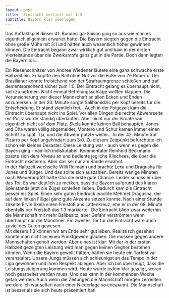 ```yaml
---
layout: post
title:  Eintracht verliert mit 1:3
subtitle: Bayern klar überlegen
---
```


Das Auftaktspiel dieser 41. Bundesliga-Saison ging so aus wie man es eigentlich allgemein erwartet hatte: Die Bayern siegten gegen die Eintracht ohne große Mühe mit 3:1 und hätten auch wesentlich höher gewinnen können. Die Eintracht begann zwar wirklich gut und kam in der ersten Viertelstunde über die Zweikämpfe ganz gut in die Partie. Doch dann legten die Bayern los...

Ein Riesenschnitzer von Andree Wiedener läutete eine ganz schwache erste Halbzeit ein. Er köpfte den Ball ohne Not vor die Füße von Zé Roberto. Der Brasilianer konnte freistehend von der Strafraumgrenze schießen und traf dementsprechend sicher zum 1:0. Der Eintracht gelang es überhaupt nicht, sich zu befreien. Nicht einmal Befreiungsschläge wollten klappen. Die Verunsicherung war dieser Mannschaft an allen Ecken und Enden anzumerken. In der 20. Minute sorgte Salihamidzic per Kopf bereits für die Entscheidung. Er stand ziemlich frei... Auch in der Folgezeit kam die Eintracht überhaupt nicht ins Spiel. Vor allen Dingen die rechte Abwehrseite mit Puljiz wurde ständig überlaufen. Aber nicht nur der Kroate war eigentlich nicht auf dem Platz. Skela konnte keinen Ball behaupten, Jones und Cha waren völlig abgemeldet, Montero und Schur kamen immer einen Schritt zu spät. Tja, und die Abwehr patzte weiter... In der 42. Minute traf Pizarro per Kopf ungehindert zum 3:0. Zu diesem Zeitpunkt befürchtete ich schon ein kleines Desaster. Diese Leistung war - auch wenn es gegen die Bayern ging - nämlich indiskutabel. Kommentator Reinhold Beckmann passte sich dem Niveau an und bediente jegliche Klischees, die über die Eintracht existieren. Aber das sei nur am Rande erwähnt...  
In der Halbzeit wechselte Willi Reimann und brachte Lexa und Dragusha für Jones und Bürger. Und das sollte sich auszahlen. Bereits wenige Minuten nach Wiederanpfiff hatte Cha die erste gute Chance. Leider schoss er über das Tor. Es war deutlich zu merken, dass die Bayern aufgrund des klaren Spielstands jetzt die Zügel schleifen ließen. Dadurch kam die Eintracht besser ins Spiel. Einen sehr guten Eindruck machte Mehmet Dragusha, der auf dem linken Flügel ganz gute Akzente setzen konnte. Nach einer Stunde zirkelte Ervin Skela einen Freistoß ans Lattenkreuz, ehe er in der 68. Minute ebenfalls per Freistoß das 1:3 markierte.  Die Eintracht blieb zwar weiterhin die Mannschaft mit mehr Ballbesitz, aber Gefahr verströmten wenn überhaupt nur die Münchner. Ein zweites Tor für die Eintracht wäre auch zuviel des Guten gewesen.  
Mit diesem 1:3 können wir am Ende sehr gut leben. Realistisch gesehen konnte man nicht an einen Punktgewinn glauben. Die müssen gegen andere Mannschaften geholt werden. Aber eines ist klar: Mit der in der ersten Halbzeit gezeigten Leistung wird man gegen keinen Gegner bestehen können. Wenn die Bayern gewollt hätten, hätten sie heute ein Torfestival veranstaltet. Unsere Jungs müssen sich schleunigst an das Tempo in der Liga gewöhnen und ihren Respekt ablegen. Aber ich bin überzeugt, dass die Leistungssteigerung kommen wird. Heute wurde jedem klar gezeigt, woran noch gearbeitet werden muss. Und das kann in der kommenden Woche getan werden. Auch wenn die Zeitungen die Mannschaft morgen zerreißen werden: Ich war selten nach einer Niederlage so entspannt. Die Mannschaft ist besser als sie sich heute präsentiert hat!
